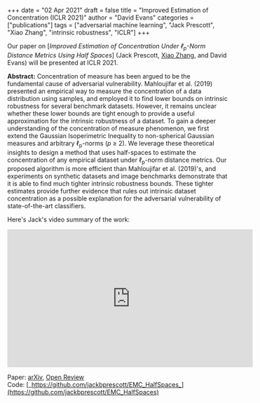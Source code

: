 +++
date = "02 Apr 2021"
draft = false
title = "Improved Estimation of Concentration (ICLR 2021)"
author = "David Evans"
categories = ["publications"]
tags = ["adversarial machine learning", "Jack Prescott", "Xiao Zhang", "intrinsic robustness", "ICLR"]
+++

Our paper on [_Improved Estimation of Concentration Under &#8467;<sub>p</sub>-Norm Distance Metrics Using Half Spaces_] (Jack Prescott, <a href="https://people.virginia.edu/~xz7bc/">Xiao Zhang</a>, and David Evans) will be presented at ICLR 2021.

<b>Abstract:</b> Concentration of measure has been argued to be the
fundamental cause of adversarial vulnerability. Mahloujifar et
al. (2019) presented an empirical way to measure the concentration of
a data distribution using samples, and employed it to find lower
bounds on intrinsic robustness for several benchmark
datasets. However, it remains unclear whether these lower bounds are
tight enough to provide a useful approximation for the intrinsic
robustness of a dataset. To gain a deeper understanding of the
concentration of measure phenomenon, we first extend the Gaussian
Isoperimetric Inequality to non-spherical Gaussian measures and
arbitrary &#8467;<sub>p</sub>-norms (<em>p</em> &ge; 2). We leverage these
theoretical insights to design a method that uses half-spaces to
estimate the concentration of any empirical dataset under
&#8467;<sub>p</sub>-norm distance metrics. Our proposed algorithm is more
efficient than Mahloujifar et al. (2019)'s, and experiments on
synthetic datasets and image benchmarks demonstrate that it is able to
find much tighter intrinsic robustness bounds. These tighter estimates
provide further evidence that rules out intrinsic dataset
concentration as a possible explanation for the adversarial
vulnerability of state-of-the-art classifiers.

Here's Jack's video summary of the work:

<center>
<iframe width="560" height="315" src="https://www.youtube-nocookie.com/embed/VELmIHq09pQ" title="YouTube video player" frameborder="0" allow="accelerometer; autoplay; clipboard-write; encrypted-media; gyroscope; picture-in-picture" allowfullscreen></iframe>
</center>

Paper: [arXiv](https://arxiv.org/abs/2103.12913), [Open Review](https://openreview.net/forum?id=BUlyHkzjgmA)  
Code: [_https://github.com/jackbprescott/EMC_HalfSpaces_](https://github.com/jackbprescott/EMC_HalfSpaces)